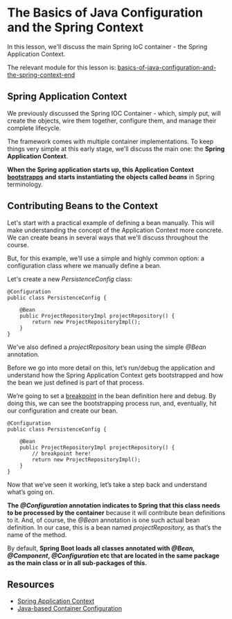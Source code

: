 # The Basics of Java Configuration and the Spring Context

In this lesson, we'll discuss the main Spring IoC container - the Spring Application Context.

The relevant module for this lesson is: [basics-of-java-configuration-and-the-spring-context-end](https://github.com/nbicocchi/spring-boot-course/tree/module2/basics-of-java-configuration-and-the-spring-context-end)

## Spring Application Context

We previously discussed the Spring IOC Container - which, simply put, will create the objects, wire them together, configure them, and manage their complete lifecycle.

The framework comes with multiple container implementations. To keep things very simple at this early stage, we'll discuss the main one: the **Spring Application Context**.

**When the Spring application starts up, this Application** **Context** [**bootstrapps**](https://en.wikipedia.org/wiki/Bootstrapping) **and** **starts instantiating the objects called _beans_** in Spring terminology.

## Contributing Beans to the Context
Let's start with a practical example of defining a bean manually. This will make understanding the concept of the Application Context more concrete. We can create beans in several ways that we'll discuss throughout the course.

But, for this example, we’ll use a simple and highly common option: a configuration class where we manually define a bean.

Let's create a new _PersistenceConfig_ class:

```
@Configuration
public class PersistenceConfig {

    @Bean
    public ProjectRepositoryImpl projectRepository() {
        return new ProjectRepositoryImpl();
    }
}
```

We've also defined a _projectRepository_ bean using the simple _@Bean_ annotation.

Before we go into more detail on this, let’s run/debug the application and understand how the Spring Application Context gets bootstrapped and how the bean we just defined is part of that process.

We’re going to set a [breakpoint](https://en.wikipedia.org/wiki/Breakpoint) in the bean definition here and debug. By doing this, we can see the bootstrapping process run, and, eventually, hit our configuration and create our bean.

```
@Configuration
public class PersistenceConfig {

    @Bean
    public ProjectRepositoryImpl projectRepository() {
        // breakpoint here!
        return new ProjectRepositoryImpl();
    }
}
```

Now that we’ve seen it working, let’s take a step back and understand what’s going on.

**The _@Configuration_ annotation indicates to Spring that this class needs to be processed by the container** because it will contribute bean definitions to it. And, of course, the _@Bean_ annotation is one such actual bean definition. In our case, this is a bean named _projectRepository,_ as that’s the name of the method.

By default, **Spring Boot loads all classes annotated with _@Bean_, _@Component_, _@Configuration_ etc that are located in the same package as the main class or in all sub-packages of this.**

## Resources
- [Spring Application Context](https://docs.spring.io/spring/docs/current/spring-framework-reference/core.html#beans-basics)
- [Java-based Container Configuration](https://docs.spring.io/spring/docs/current/spring-framework-reference/core.html#beans-java)

